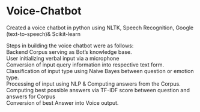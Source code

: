 # Voice-Chatbot
Created a voice chatbot in python using NLTK, Speech Recognition, Google (text-to-speech)&amp; Scikit-learn

Steps in building the voice chatbot were as follows:
    <br />Backend Corpus serving as Bot’s knowledge base.
    <br />User initializing verbal input via a microphone
    <br />Conversion of input query information into respective text form.
    <br />Classification of input type using Naive Bayes between question or emotion type.
    <br />Processing of input using NLP & Computing answers from the Corpus.
    <br />Computing best possible answers via TF-IDF score between question and answers for Corpus
    <br />Conversion of best Answer into Voice output.
